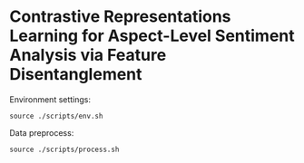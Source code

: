 # Contrastive Representations Learning for Aspect-Level Sentiment Analysis via Feature Disentanglement
Environment settings: 
```shell
source ./scripts/env.sh
```
Data preprocess:
```shell
source ./scripts/process.sh
```
